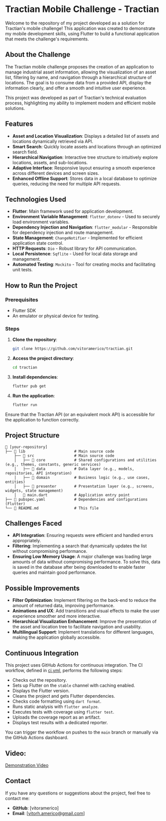 # Tractian Mobile Challenge - Tractian

Welcome to the repository of my project developed as a solution for Tractian's mobile challenge! This application was created to demonstrate my mobile development skills, using Flutter to build a functional application that meets the challenge's requirements.

## About the Challenge

The Tractian mobile challenge proposes the creation of an application to manage industrial asset information, allowing the visualization of an asset list, filtering by name, and navigation through a hierarchical structure of locations. The goal is to consume data from a provided API, display the information clearly, and offer a smooth and intuitive user experience.

This project was developed as part of Tractian's technical evaluation process, highlighting my ability to implement modern and efficient mobile solutions.

## Features

- **Asset and Location Visualization**: Displays a detailed list of assets and locations dynamically retrieved via API.  
- **Smart Search**: Quickly locate assets and locations through an optimized search field.  
- **Hierarchical Navigation**: Interactive tree structure to intuitively explore locations, assets, and sub-locations.  
- **Adaptive Interface**: Responsive layout ensuring a smooth experience across different devices and screen sizes.  
- **Enhanced Offline Support**: Stores data in a local database to optimize queries, reducing the need for multiple API requests.


## Technologies Used  

- **Flutter**: Main framework used for application development.  
- **Environment Variable Management**: `flutter_dotenv` - Used to securely load environment variables.  
- **Dependency Injection and Navigation**: `flutter_modular` - Responsible for dependency injection and route management.  
- **State Management**: `ChangeNotifier` - Implemented for efficient application state control.  
- **HTTP Requests**: `Dio` - Robust library for API communication.  
- **Local Persistence**: `Sqflite` - Used for local data storage and management.  
- **Automated Testing**: `Mockito` - Tool for creating mocks and facilitating unit tests.  

## How to Run the Project

### Prerequisites
- Flutter SDK
- An emulator or physical device for testing.

### Steps
1. **Clone the repository**:
   ```bash
   git clone https://github.com/vitoramerico/tractian.git
   ```
2. **Access the project directory**:
   ```bash
   cd tractian
   ```
3. **Install dependencies**:
   ```bash
   flutter pub get
   ```
4. **Run the application**:
   ```bash
   flutter run
   ```

Ensure that the Tractian API (or an equivalent mock API) is accessible for the application to function correctly.

## Project Structure

```
📂 [your-repository]
├── 📂 lib                      # Main source code
    ├── 📂 src                  # Main source code
    │   ├── 📂 core             # Shared configurations and utilities (e.g., themes, constants, generic services)
    │   ├── 📂 data             # Data layer (e.g., models, repositories, API integration)
    │   ├── 📂 domain           # Business logic (e.g., use cases, entities)
    │   ├── 📂 presenter        # Presentation layer (e.g., screens, widgets, state management)
    │   📜 main.dart            # Application entry point
├── 📜 pubspec.yaml             # Dependencies and configurations (Flutter)
└── 📜 README.md                # This file
```

## Challenges Faced

- **API Integration**: Ensuring requests were efficient and handled errors appropriately.
- **Filtering**: Implementing a search that dynamically updates the list without compromising performance.
- **Ensuring Low Memory Usage**: A major challenge was loading large amounts of data without compromising performance. To solve this, data is saved in the database after being downloaded to enable faster queries and maintain good performance.

## Possible Improvements  

- **Filter Optimization**: Implement filtering on the back-end to reduce the amount of returned data, improving performance.  
- **Animations and UX**: Add transitions and visual effects to make the user experience smoother and more interactive.  
- **Hierarchical Visualization Enhancement**: Improve the presentation of the asset and location tree to facilitate navigation and usability.  
- **Multilingual Support**: Implement translations for different languages, making the application globally accessible.  

## Continuous Integration

This project uses GitHub Actions for continuous integration. The CI workflow, defined in [ci.yml](.github/workflows/ci.yml), performs the following steps:

- Checks out the repository.
- Sets up Flutter on the `stable` channel with caching enabled.
- Displays the Flutter version.
- Cleans the project and gets Flutter dependencies.
- Checks code formatting using `dart format`.
- Runs static analysis with `flutter analyze`.
- Executes tests with coverage using `flutter test`.
- Uploads the coverage report as an artifact.
- Displays test results with a dedicated reporter.

You can trigger the workflow on pushes to the `main` branch or manually via the GitHub Actions dashboard.

## Video:
[Demonstration Video](https://github.com/vitoramerico/tractian/blob/main/video.mp4?raw=true)

## Contact

If you have any questions or suggestions about the project, feel free to contact me:

- **GitHub**: [vitoramerico]
- **Email**: [vitorh.americo@gmail.com]